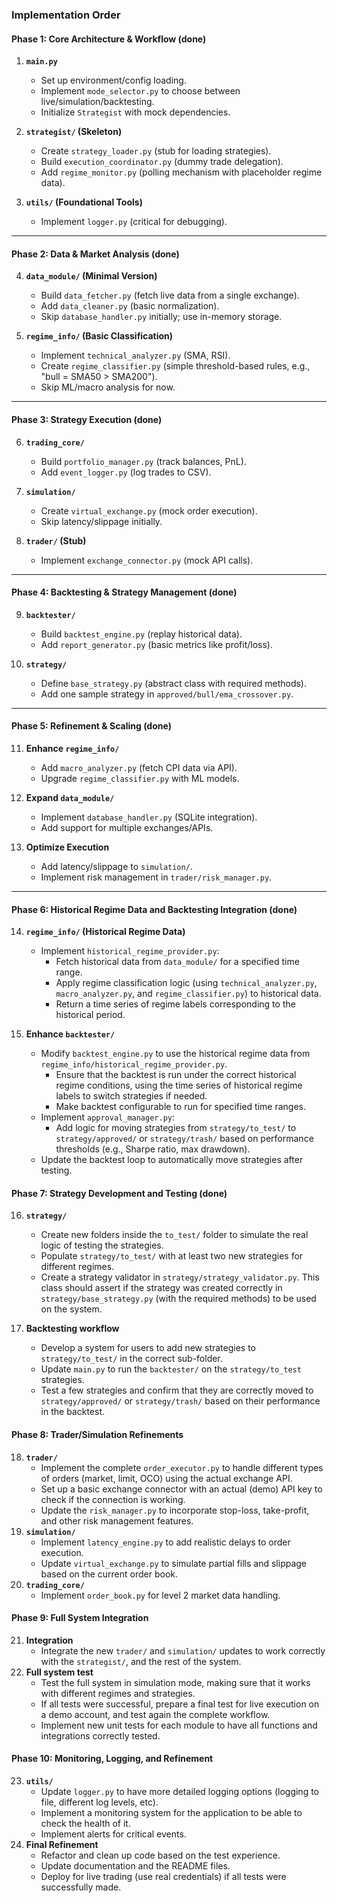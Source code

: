 ### **Implementation Order**

#### **Phase 1: Core Architecture & Workflow** (done)
1.  **`main.py`**
    -   Set up environment/config loading.
    -   Implement `mode_selector.py` to choose between live/simulation/backtesting.
    -   Initialize `Strategist` with mock dependencies.

2.  **`strategist/` (Skeleton)**
    -   Create `strategy_loader.py` (stub for loading strategies).
    -   Build `execution_coordinator.py` (dummy trade delegation).
    -   Add `regime_monitor.py` (polling mechanism with placeholder regime data).

3.  **`utils/` (Foundational Tools)**
    -   Implement `logger.py` (critical for debugging).

---

#### **Phase 2: Data & Market Analysis** (done)
4.  **`data_module/` (Minimal Version)**
    -   Build `data_fetcher.py` (fetch live data from a single exchange).
    -   Add `data_cleaner.py` (basic normalization).
    -   Skip `database_handler.py` initially; use in-memory storage.

5.  **`regime_info/` (Basic Classification)**
    -   Implement `technical_analyzer.py` (SMA, RSI).
    -   Create `regime_classifier.py` (simple threshold-based rules, e.g., "bull = SMA50 > SMA200").
    -   Skip ML/macro analysis for now.

---

#### **Phase 3: Strategy Execution** (done)
6.  **`trading_core/`**
    -   Build `portfolio_manager.py` (track balances, PnL).
    -   Add `event_logger.py` (log trades to CSV).

7.  **`simulation/`**
    -   Create `virtual_exchange.py` (mock order execution).
    -   Skip latency/slippage initially.

8.  **`trader/` (Stub)**
    -   Implement `exchange_connector.py` (mock API calls).

---

#### **Phase 4: Backtesting & Strategy Management** (done)
9.  **`backtester/`**
    -   Build `backtest_engine.py` (replay historical data).
    -   Add `report_generator.py` (basic metrics like profit/loss).

10. **`strategy/`**
    -   Define `base_strategy.py` (abstract class with required methods).
    -   Add one sample strategy in `approved/bull/ema_crossover.py`.

---

#### **Phase 5: Refinement & Scaling** (done)
11. **Enhance `regime_info/`**
    -   Add `macro_analyzer.py` (fetch CPI data via API).
    -   Upgrade `regime_classifier.py` with ML models.

12. **Expand `data_module/`**
    -   Implement `database_handler.py` (SQLite integration).
    -   Add support for multiple exchanges/APIs.

13. **Optimize Execution**
    -   Add latency/slippage to `simulation/`.
    -   Implement risk management in `trader/risk_manager.py`.

---

#### **Phase 6: Historical Regime Data and Backtesting Integration** (done)
14. **`regime_info/` (Historical Regime Data)**
    -   Implement `historical_regime_provider.py`:
        -   Fetch historical data from `data_module/` for a specified time range.
        -   Apply regime classification logic (using `technical_analyzer.py`, `macro_analyzer.py`, and `regime_classifier.py`) to historical data.
        -   Return a time series of regime labels corresponding to the historical period.
        
15. **Enhance `backtester/`**
    -   Modify `backtest_engine.py` to use the historical regime data from `regime_info/historical_regime_provider.py`.
        -   Ensure that the backtest is run under the correct historical regime conditions, using the time series of historical regime labels to switch strategies if needed.
        -   Make backtest configurable to run for specified time ranges.
    -   Implement `approval_manager.py`:
         -   Add logic for moving strategies from `strategy/to_test/` to `strategy/approved/` or `strategy/trash/` based on performance thresholds (e.g., Sharpe ratio, max drawdown).
    -   Update the backtest loop to automatically move strategies after testing.

#### **Phase 7: Strategy Development and Testing** (done)
16. **`strategy/`**
     - Create new folders inside the `to_test/` folder to simulate the real logic of testing the strategies.
     - Populate `strategy/to_test/` with at least two new strategies for different regimes.
     - Create a strategy validator in `strategy/strategy_validator.py`. This class should assert if the strategy was created correctly in `strategy/base_strategy.py` (with the required methods) to be used on the system.
    
17. **Backtesting workflow**
     - Develop a system for users to add new strategies to `strategy/to_test/` in the correct sub-folder.
     - Update `main.py` to run the `backtester/` on the `strategy/to_test` strategies.
     - Test a few strategies and confirm that they are correctly moved to `strategy/approved/` or `strategy/trash/` based on their performance in the backtest.

#### **Phase 8: Trader/Simulation Refinements**

18. **`trader/`**
    -  Implement the complete `order_executor.py` to handle different types of orders (market, limit, OCO) using the actual exchange API.
    -   Set up a basic exchange connector with an actual (demo) API key to check if the connection is working.
    -   Update the `risk_manager.py` to incorporate stop-loss, take-profit, and other risk management features.
19. **`simulation/`**
    -   Implement `latency_engine.py` to add realistic delays to order execution.
    -   Update `virtual_exchange.py` to simulate partial fills and slippage based on the current order book.
20. **`trading_core/`**
    -   Implement `order_book.py` for level 2 market data handling.

#### **Phase 9:  Full System Integration**
21. **Integration**
    -   Integrate the new `trader/` and `simulation/` updates to work correctly with the `strategist/`, and the rest of the system.
22. **Full system test**
    -   Test the full system in simulation mode, making sure that it works with different regimes and strategies.
    -   If all tests were successful, prepare a final test for live execution on a demo account, and test again the complete workflow.
    -   Implement new unit tests for each module to have all functions and integrations correctly tested.

#### **Phase 10: Monitoring, Logging, and Refinement**
23. **`utils/`**
    -   Update `logger.py` to have more detailed logging options (logging to file, different log levels, etc).
    -   Implement a monitoring system for the application to be able to check the health of it.
    -   Implement alerts for critical events.
24. **Final Refinement**
    -   Refactor and clean up code based on the test experience.
    -   Update documentation and the README files.
    -   Deploy for live trading (use real credentials) if all tests were successfully made.